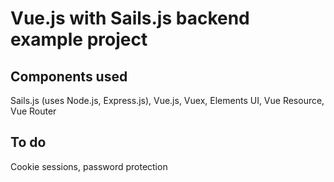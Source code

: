 # Vue.js with Sails.js backend example project

## Components used

Sails.js (uses Node.js, Express.js), Vue.js, Vuex, Elements UI, Vue Resource, Vue Router

## To do

Cookie sessions, password protection
